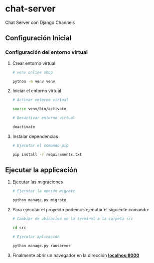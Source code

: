 # chat-server

Chat Server con Django Channels

## Configuración Inicial

### Configuración del entorno virtual

1.  Crear entorno virtual
    ``` bash
    # venv online shop

    python -m venv venv
    ```

2. Iniciar el entorno virtual
    ``` bash
    # Activar entorno virtual

    source venv/bin/activate
    ```

    ```bash
    # Desactivar entorno virtual

    deactivate
    ```

3. Instalar dependencias
    ```bash
    # Ejecutar el comando pip

    pip install -r requirements.txt
    ```

## Ejecutar la applicación

1. Ejecutar las migraciones

    ```bash
    # Ejecutar la opción migrate

    python manage.py migrate 
    ```

2. Para ejecutar el proyecto podemos ejecutar el siguiente comando:

    ```bash
    # Cambiar de ubicacion en la terminal a la carpeta src

    cd src

    # Ejecutar aplicación

    python manage.py runserver 
    ```

3. Finalmente abrir un navegador en la dirección **[localhos:8000](http://localhost:8000/)**
